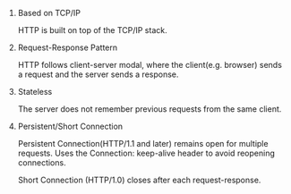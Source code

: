 1. Based on TCP/IP

    HTTP is built on top of the TCP/IP stack.

2. Request-Response Pattern

    HTTP follows client-server modal, where the client(e.g. browser) sends a request and the server sends a response.

3. Stateless 

    The server does not remember previous requests from the same client.
 
4. Persistent/Short Connection

    Persistent Connection(HTTP/1.1 and later) remains open for multiple requests. Uses the Connection: keep-alive header to avoid reopening connections.

    Short Connection (HTTP/1.0) closes after each request-response.
